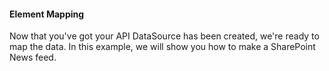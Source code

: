 #### Element Mapping

Now that you've got your API DataSource has been created, we're ready to map the data. In this example, we will show you how to make a SharePoint News feed.